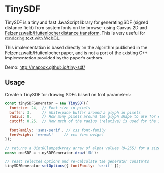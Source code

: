 # TinySDF

TinySDF is a tiny and fast JavaScript library for generating SDF (signed distance field)
from system fonts on the browser using Canvas 2D and
[Felzenszwalb/Huttenlocher distance transform](https://cs.brown.edu/~pff/papers/dt-final.pdf).
This is very useful for [rendering text with WebGL](https://www.mapbox.com/blog/text-signed-distance-fields/).

This implementation is based directly on the algorithm published in the Felzenszwalb/Huttenlocher paper, and is not a port of the existing C++ implementation provided by the paper's authors.

Demo: http://mapbox.github.io/tiny-sdf/

## Usage
Create a TinySDF for drawing SDFs based on font parameters:

```js
const tinySDFGenerator = new TinySDF({
  fontsize: 24,  // Font size in pixels
  buffer: 3,     // Whitespace buffer around a glyph in pixels
  radius: 8,     // How many pixels around the glyph shape to use for encoding distance
  cutoff: 0.25,  // How much of the radius (relative) is used for the inside part the glyph

  fontFamily: 'sans-serif', // css font-family
  fontWeight: 'normal'     // css font-weight
});

// returns a Uint8ClampedArray array of alpha values (0–255) for a size x size square grid
const oneSDF = tinySDFGenerator.draw('泽');

// reset selected options and re-calculate the generator constants
tinySDFGenerator.setOptions({ fontFamily: 'serif' });
```
